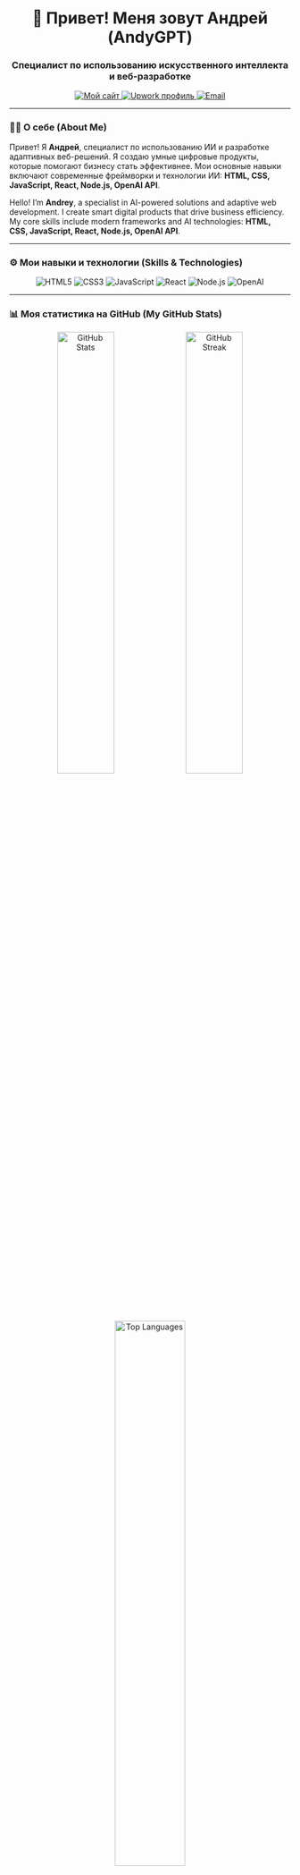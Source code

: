 <h1 align="center">👋 Привет! Меня зовут Андрей (AndyGPT)</h1>
<h3 align="center">Специалист по использованию искусственного интеллекта и веб-разработке</h3>

<p align="center">
  <a href="https://andu-gpt.vercel.app" target="_blank">
    <img src="https://img.shields.io/badge/🌐_Сайт-andu--gpt.vercel.app-3498db?style=for-the-badge&logo=vercel&logoColor=white" alt="Мой сайт">
  </a>
  <a href="https://www.upwork.com/freelancers/~01f566cd0af44e507d" target="_blank">
    <img src="https://img.shields.io/badge/💼_Upwork-Профиль-6fda44?style=for-the-badge&logo=upwork&logoColor=white" alt="Upwork профиль">
  </a>
  <a href="mailto:andygptpro@gmail.com">
    <img src="https://img.shields.io/badge/📧_Email-andygptpro@gmail.com-d14836?style=for-the-badge&logo=gmail&logoColor=white" alt="Email">
  </a>
</p>

---

### 👨‍💻 О себе (About Me)

Привет! Я **Андрей**, специалист по использованию ИИ и разработке адаптивных веб-решений. Я создаю умные цифровые продукты, которые помогают бизнесу стать эффективнее. Мои основные навыки включают современные фреймворки и технологии ИИ: **HTML, CSS, JavaScript, React, Node.js, OpenAI API**.

Hello! I’m **Andrey**, a specialist in AI-powered solutions and adaptive web development. I create smart digital products that drive business efficiency. My core skills include modern frameworks and AI technologies: **HTML, CSS, JavaScript, React, Node.js, OpenAI API**.

---

### ⚙️ Мои навыки и технологии (Skills & Technologies)

<div align="center">
  <img src="https://img.shields.io/badge/HTML5-E34F26?style=for-the-badge&logo=html5&logoColor=white" alt="HTML5">
  <img src="https://img.shields.io/badge/CSS3-1572B6?style=for-the-badge&logo=css3&logoColor=white" alt="CSS3">
  <img src="https://img.shields.io/badge/JavaScript-F7DF1E?style=for-the-badge&logo=javascript&logoColor=black" alt="JavaScript">
  <img src="https://img.shields.io/badge/React-61DAFB?style=for-the-badge&logo=react&logoColor=black" alt="React">
  <img src="https://img.shields.io/badge/Node.js-339933?style=for-the-badge&logo=nodedotjs&logoColor=white" alt="Node.js">
  <img src="https://img.shields.io/badge/OpenAI-412991?style=for-the-badge&logo=openai&logoColor=white" alt="OpenAI">
</div>

---

### 📊 Моя статистика на GitHub (My GitHub Stats)

<p align="center">
  <img src="https://github-readme-stats.vercel.app/api?username=AndyGptpro&show_icons=true&theme=radical" alt="GitHub Stats" width="45%">
  <img src="https://github-readme-streak-stats.herokuapp.com/?user=AndyGptpro&theme=radical" alt="GitHub Streak" width="45%">
</p>

<p align="center">
  <img src="https://github-readme-stats.vercel.app/api/top-langs/?username=AndyGptpro&layout=compact&theme=radical" alt="Top Languages" width="50%">
</p>

---

### 📫 Связаться со мной (Get in Touch)

- 🌐 Сайт: [andu-gpt.vercel.app](https://andu-gpt.vercel.app)
- 📧 Email: andygptpro@gmail.com
- 💼 Upwork: [Мой профиль](https://www.upwork.com/freelancers/~01f566cd0af44e507d)

<p align="center">
  <a href="https://andu-gpt.vercel.app" target="_blank"><img alt="Мой сайт" src="https://img.shields.io/badge/🌐_Сайт-3498db?style=for-the-badge&logo=vercel&logoColor=white"></a>
  <a href="https://www.upwork.com/freelancers/~01f566cd0af44e507d" target="_blank"><img alt="Upwork" src="https://img.shields.io/badge/💼_Upwork-6fda44?style=for-the-badge&logo=upwork&logoColor=white"></a>
  <a href="mailto:andygptpro@gmail.com"><img alt="Email" src="https://img.shields.io/badge/📧_Email-d14836?style=for-the-badge&logo=gmail&logoColor=white"></a>
</p>

---

<p align="center">
  <i>Сила ИИ и воображения открывает безграничные возможности!<br>
  The power of AI combined with imagination opens limitless possibilities!</i>
</p>

<p align="center">
  <img src="https://media.giphy.com/media/13HgwGsXF0aiGY/giphy.gif" width="200" height="150">
</p>
